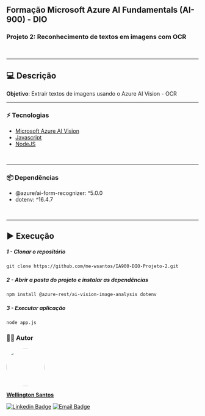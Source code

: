 ## Formação Microsoft Azure AI Fundamentals (AI-900) - DIO
### Projeto 2: Reconhecimento de textos em imagens com OCR
<br>
<hr>

## :computer: Descrição
**Objetivo**: Extrair textos de imagens usando o Azure AI Vision - OCR
<hr>

### :zap: Tecnologias
* [Microsoft Azure AI Vision](https://learn.microsoft.com/pt-br/azure/ai-services/computer-vision/concept-ocr)
* [Javascript](https://developer.mozilla.org/es/docs/Web/JavaScript)
* [NodeJS](https://nodejs.org/pt)
<br>
<hr>

### :package: Dependências
* @azure/ai-form-recognizer: ^5.0.0
* dotenv: ^16.4.7
<br>
<hr>

## :arrow_forward: Execução
##### 1 - Clonar o repositório
  `git clone https://github.com/me-wsantos/IA900-DIO-Projeto-2.git`

##### 2 - Abrir a pasta do projeto e instalar as dependências
  `npm install @azure-rest/ai-vision-image-analysis dotenv`

##### 3 - Executar aplicação
  `node app.js`
  
### :technologist: Autor
  <a href="https://github.com/me-wsantos">
   <img style="border-radius: 50%;" src="https://avatars.githubusercontent.com/u/179779189?v=4" width="100px;" alt=""/>
   <br />
   <p><b>Wellington Santos</b></sub></a> <a href="https://github.com/me-wsantos" title="GitHub"></a></p>
  
  [![Linkedin Badge](https://img.shields.io/badge/-Wellington--Santos-blue?style=flat-square&logo=Linkedin&logoColor=white&link=https://www.linkedin.com/in/wellington-lima-dos-santos-13343143/)](https://www.linkedin.com/in/-wellington-santos/)
  [![Email Badge](https://img.shields.io/badge/-me@wellington--santos.com-c14438?style=flat-square&logo=Gmail&color=11ab3a&logoColor=white&link=mailto:me@wellington-santos.com)](mailto:me@wellington-santos.com)
